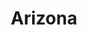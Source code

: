 ---
title: "Arizona"
hashtag: arizona
borders:
  - California
  - Colorado
  - Mexico
  - New Mexico
  - Nevada
  - Utah
tags:
  - State
  - United States
---